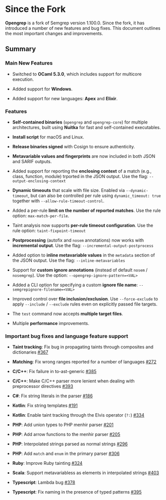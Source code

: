 # Since the Fork

**Opengrep** is a fork of Semgrep version 1.100.0. Since the fork, it has introduced a number of new features and bug fixes. This document outlines the most important changes and improvements.

## Summary

### Main New Features

- Switched to **OCaml 5.3.0**, which includes support for multicore execution.

- Added support for **Windows**.

- Added support for new languages: **Apex** and **Elixir**.

### Features

- **Self-contained binaries** (`opengrep` and `opengrep-core`) for multiple architectures, built using **Nuitka** for fast and self-contained executables.

- **Install script** for macOS and Linux.

- **Release binaries signed** with Cosign to ensure authenticity.

- **Metavariable values and fingerprints** are now included in both JSON and SARIF outputs.

- Added support for reporting the **enclosing context** of a match (e.g., class, function, module) trported in the JSON output. Use the flag: `--output-enclosing-context`

- **Dynamic timeouts** that scale with file size. Enabled via `--dynamic-timeout`, but can also be controlled per rule using `dynamic_timeout: true` together with `--allow-rule-timeout-control`.

- Added a per-rule **limit on the number of reported matches**. Use the rule option: `max-match-per-file`.

- Taint analysis now supports **per-rule timeout configuration**. Use the rule option: `taint-fixpoint-timeout`

- **Postprocessing** (autofix and `nosem` annotations) now works with **incremental output**. Use the flag: `--incremental-output-postprocess`

- Added option to **inline metavariable values** in the `metadata` section of the JSON output. Use the flag: `--inline-metavariables`

- Support for **custom ignore annotations** (instead of default `nosem` / `nosemgrep`). Use the option: `--opengrep-ignore-pattern=<VAL>`

- Added a CLI option for specifying a custom **ignore file name**: `--semgrepignore-filename=<VAL>`

- Improved control over **file inclusion/exclusion**. Use `--force-exclude` to apply `--include` / `--exclude` rules even on explicitly passed file targets.

- The `test` command now accepts **multiple target files**.

- Multiple **performance** improvements.

### Important bug fixes and language feature support

- **Taint tracking**: Fix bug in propagating taints through composites and dictionaries [#367](https://github.com/opengrep/opengrep/pull/367)

- **Matching**: Fix wrong ranges reported for a number of languages [#272](https://github.com/opengrep/opengrep/issues/272)

- **C/C++**: Fix failure in to-ast-generic [#385](https://github.com/opengrep/opengrep/pull/385)

- **C/C++**: Make C/C++ parser more lenient when dealing with preprocessor directives [#393](https://github.com/opengrep/opengrep/pull/393)

- **C#**: Fix string literals in the parser [#186](https://github.com/opengrep/opengrep/pull/186)

- **Kotlin**: Fix string templates [#191](https://github.com/opengrep/opengrep/pull/191)

- **Kotlin**: Enable taint tracking through the Elvis operator (`?:`) [#334](https://github.com/opengrep/opengrep/pull/334)

- **PHP**: Add union types to PHP menhir parser [#201](https://github.com/opengrep/opengrep/pull/201)

- **PHP**: Add arrow functions to the menhir parser [#205](https://github.com/opengrep/opengrep/pull/205)

- **PHP**: Interpolated strings parsed as normal strings [#296](https://github.com/opengrep/opengrep/pull/296)

- **PHP**: Add `match` and `enum` in the primary parser [#306](https://github.com/opengrep/opengrep/pull/306)

- **Ruby**: Improve Ruby tainting [#324](https://github.com/opengrep/opengrep/pull/324)

- **Scala**: Support metavariabless as elements in interpolated strings [#403](https://github.com/opengrep/opengrep/pull/403)

- **Typescript**: Lambda bug [#378](https://github.com/opengrep/opengrep/pull/378)

- **Typescript**: Fix naming in the presence of typed patterns [#395](https://github.com/opengrep/opengrep/pull/395)
